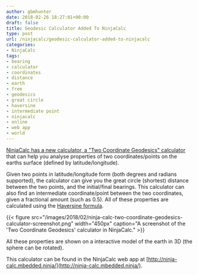 ```yaml
---
author: gbmhunter
date: 2018-02-26 18:27:01+00:00
draft: false
title: Geodesic Calculator Added To NinjaCalc
type: post
url: /ninjacalc/geodesic-calculator-added-to-ninjacalc
categories:
- NinjaCalc
tags:
- bearing
- calculator
- coordinates
- distance
- earth
- free
- geodesics
- great circle
- haversine
- intermediate point
- ninjacalc
- online
- web app
- world
---
```


[NinjaCalc has a new calculator, a "Two Coordinate Geodesics" calculator](http://ninja-calc.mbedded.ninja/calc/distance-between-two-coordinates) that can help you analyse properties of two coordinates/points on the earths surface (defined by latitude/longitude).

Given two points in latitude/longitude form (both degrees and radians supported), the calculator can give you the great circle (shortest) distance between the two points, and the initial/final bearings. This calculator can also find an intermediate coordinate/point between the two coordinates, given a fractional amount (such as 0.5). All of these properties are calculated using the [Haversine formula](https://en.wikipedia.org/wiki/Haversine_formula).

{{< figure src="/images/2018/02/ninja-calc-two-coordinate-geodesics-calculator-screenshot.png" width="450px" caption="A screenshot of the 'Two Coordinate Geodesics' calculator in NinjaCalc."  >}}

All these properties are shown on a interactive model of the earth in 3D (the sphere can be rotated).

This calculator can be found in the NinjaCalc web app at [http://ninja-calc.mbedded.ninja/](http://ninja-calc.mbedded.ninja/).